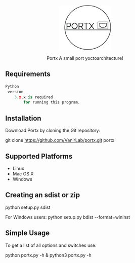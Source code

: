 <p align="center">
  <img alt="VanirLab" src="https://github.com/VanirLab/portx/blob/master/portx.png" height="142" />
</a>

<p align="center">
Portx A small port yoctoarchitecture!
</p>

## Requirements

```py
Python
 version
    3.x.x is required
        for running this program.

```




## Installation
Download Portx by cloning the Git repository:

git clone https://github.com/VanirLab/portx.git portx

## Supported Platforms

* Linux
* Mac OS X
* Windows


## Creating an sdist or zip
python setup.py sdist

For Windows users: python setup.py bdist --format=wininst

## Simple Usage
To get a list of all options and switches use:

python portx.py -h & python3 portx.py -h
